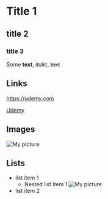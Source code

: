 # Title 1

## title 2

### title 3

Some **text**, _italic_, ~~text~~

## Links

https://udemy.com

[Udemy][udemy]

## Images

![My picture](https://unsplash.it/200/200)

## Lists

- list item 1
  - Nested list item 1
    ![My picture](https://unsplash.it/200/200)
- list item 2

[udemy]: https://udemy.com

